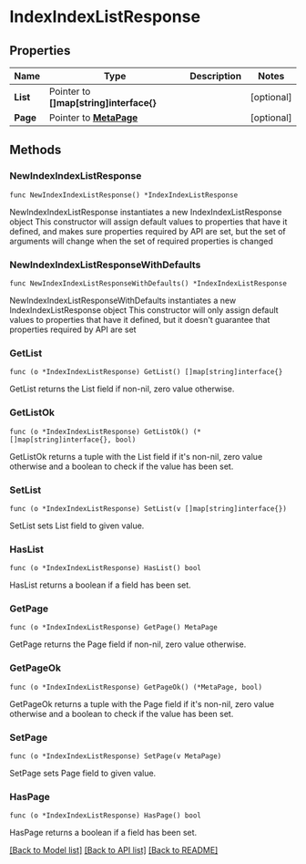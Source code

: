 # IndexIndexListResponse

## Properties

Name | Type | Description | Notes
------------ | ------------- | ------------- | -------------
**List** | Pointer to **[]map[string]interface{}** |  | [optional] 
**Page** | Pointer to [**MetaPage**](MetaPage.md) |  | [optional] 

## Methods

### NewIndexIndexListResponse

`func NewIndexIndexListResponse() *IndexIndexListResponse`

NewIndexIndexListResponse instantiates a new IndexIndexListResponse object
This constructor will assign default values to properties that have it defined,
and makes sure properties required by API are set, but the set of arguments
will change when the set of required properties is changed

### NewIndexIndexListResponseWithDefaults

`func NewIndexIndexListResponseWithDefaults() *IndexIndexListResponse`

NewIndexIndexListResponseWithDefaults instantiates a new IndexIndexListResponse object
This constructor will only assign default values to properties that have it defined,
but it doesn't guarantee that properties required by API are set

### GetList

`func (o *IndexIndexListResponse) GetList() []map[string]interface{}`

GetList returns the List field if non-nil, zero value otherwise.

### GetListOk

`func (o *IndexIndexListResponse) GetListOk() (*[]map[string]interface{}, bool)`

GetListOk returns a tuple with the List field if it's non-nil, zero value otherwise
and a boolean to check if the value has been set.

### SetList

`func (o *IndexIndexListResponse) SetList(v []map[string]interface{})`

SetList sets List field to given value.

### HasList

`func (o *IndexIndexListResponse) HasList() bool`

HasList returns a boolean if a field has been set.

### GetPage

`func (o *IndexIndexListResponse) GetPage() MetaPage`

GetPage returns the Page field if non-nil, zero value otherwise.

### GetPageOk

`func (o *IndexIndexListResponse) GetPageOk() (*MetaPage, bool)`

GetPageOk returns a tuple with the Page field if it's non-nil, zero value otherwise
and a boolean to check if the value has been set.

### SetPage

`func (o *IndexIndexListResponse) SetPage(v MetaPage)`

SetPage sets Page field to given value.

### HasPage

`func (o *IndexIndexListResponse) HasPage() bool`

HasPage returns a boolean if a field has been set.


[[Back to Model list]](../README.md#documentation-for-models) [[Back to API list]](../README.md#documentation-for-api-endpoints) [[Back to README]](../README.md)


